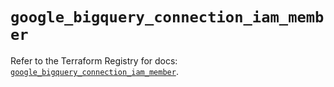 # `google_bigquery_connection_iam_member`

Refer to the Terraform Registry for docs: [`google_bigquery_connection_iam_member`](https://registry.terraform.io/providers/hashicorp/google/5.25.0/docs/resources/bigquery_connection_iam_member).
